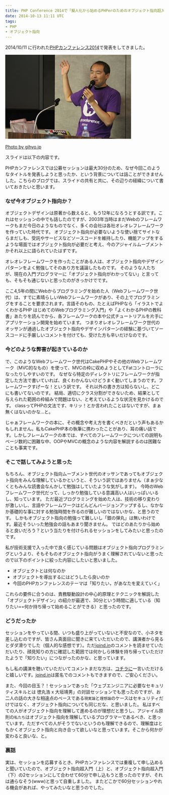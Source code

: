 ```yaml
---
title: PHP Conference 2014で「擬人化から始めるPHPerのためのオブジェクト指向超入門」を発表してきました
date: 2014-10-13 11:11 UTC
tags:
- PHP
- オブジェクト指向
---
```


2014/10/11 に行われた[PHPカンファレンス2014](http://phpcon.php.gr.jp/w/2014/)で発表をしてきました。

![](/images/blog/phpconference2014.jpg)

[Photo by gihyo.jp](http://gihyo.jp/news/report/01/phpcon2014/0001?page=2)

スライドは以下の内容です。

<script async class="speakerdeck-embed" data-id="74562820350401328a4766ded83ef86d" data-ratio="1.33333333333333" src="//speakerdeck.com/assets/embed.js"></script>

PHPカンファレンスでは公募セッションは最大30分のため、なぜ今回このようなタイトルを発表しようと思ったか、という背景については話ことができませんした。こちらのブログでは、スライドの共有と共に、その辺りの経緯について書いておきたいと思います。

### なぜ今オブジェクト指向か？

オブジェクトデザインは原著から数えると、もう12年になろうとする訳です。これはセッションの中でも話したのですが、2003年当時はまだWebのフレームワークもまだ今日のようなものでなく、多くの会社は各社オレオレフレームワークを作っていた時代です。
オブジェクト指向が必要ないような使い捨てサイトならまだしも、受託やサービスなどソースコードを維持したり、機能アップをするような場面ではオブジェクト指向が必要だと考え、今のアジャイルムーブメントかそれ以上に語られていたはずです。

オレオレフレームワークを作ったことがある人は、オブジェクト指向やデザインパターンをよく勉強してそのあり方を議論したものです。
そのような人たちが、現在の入門プログラマーに「オブジェクト指向がわかってない」と言っても、そもそも通じないと思ったのがきっかけでです。

ここ4,5年の間にWebからプログラミングを始めた人（Webフレームワーク世代）は、すでに素晴らしいWebフレームワークがあり、その上でプログラミングをすることを要求されます。言語そのもの、たとえばPHPなら「イラストでよくわかるPHP はじめてのWebプログラミング入門」や「よくわかるPHPの教科書」あたりを読んでから、各フレームワークの本や公式チュートリアルを片手にアプリケーション開発を始めています。
つまりオレオレフレームワーク世代のオッサンが通過したオブジェクト指向やデザインパターンの経験に基づいてソースコードに手厳しいコメントを付けても、受けた方も辛いだけなのです。

### 今どのような弊害が起きているのか

で、このようなWebフレームワーク世代はCakePHPやその他のWebフレームワーク（MVC的なもの）を使って、MVCの枠に収めようとしてFatコントローラになったりしやすいのです。
なぜなら特定のディレクトリにフレームワークが指定した方法で書いていれば、良くわかんないけどうまく動いてしまうのです。フレームワークすげーな！という訳です。
それ以外の書き方は知らないし、どこにも書いてないのです。
結局、適切にクラス分割ができないため、結果として与えられた範囲の枠組みで問題はない、と考えているような状況を見かけるのです。
classってPHPの文法です、キリッ！とか言われたことはないですが、まぁ無くはないのかな…と。

じゃぁフレームワークの本に、その概念や考え方を書くべきだという声もあるかもしれません。私もCakePHP本の執筆に携わったことがあり、耳の痛い話です。しかしフレームワークの本では、すべてのフレームワークについての説明もページ数的に困難な中、OOPやMVCの概念のような内容を解説するのは困難なことも事実です。

### そこで話してみようと思った

もちろん、オブジェクト指向ムーブメント世代のオッサンであってもオブジェクト指向をみんな理解しているかというと、そういう訳ではありません（まぁ少なくともみんな読書会なんかして勉強はしていたような気がします）。
今時のWebフレームワーク世代だって、しっかり勉強している意識高い人はいっぱいいるし、知っています。
ただ最近プログラミングを始めた人は、技術の移り変わりが激しいし、言語やフレームワークはどんどんバージョンアップするし、なかなか基礎的な事に対する勉強時間を作るのが難しいのではないかな、と思うのです。
しかもオブジェクト指向の勉強って難しいし「銀の弾丸」は無いわけです。最近そういった勉強会の話もあまり聞きません。
ではどのあたりから始めると良いだろう？という当たりを付けられるセッションをしてみたいと思ったのです。

私が技術支援で入った中で良く感じている問題はオブジェクト指向プログラミングというより、そもそものオブジェクト指向がうまく理解されていないと思ったので以下のポイントに絞った内容にしたいと思いました。

- オブジェクトとは何なのか
- オブジェクトを導出するにはどうしたら良いのか
- 今回のPHPカンファレンスのテーマは「知りたい，があなたを変えていく」

これらの要件に合うのは、責務駆動設計の中心的原理とテクニックを解説した「オブジェクトデザイン」の紹介が最適で、30分という時間に適している（知りたい==何か持ち帰って始めることができる）と思ったのです。

### どうだったか

セッションをやっている間、いつも盛り上がっていないと不安なので、小ネタを差し込むのですが、皆さん真面目に聞きに来ていただいたので、講演者から見るとダダ滑りでした（個人的な感想です）。ただ[joind.in](https://joind.in/talk/view/12043)のコメントを読ませていただいたり、顔見知りの方に確認した範囲では何かしら体験を持ち帰っていただけたようで「知りたい」につながったのかな、と思っています。

もし私の講演を聴いていただいてコメントまだな方は、[コチラに](https://joind.in/talk/view/12043)一言いただけると嬉しいです。[joind.in](https://joind.in/talk/view/12043)は匿名でのコメントもできますので、ご安心ください。

また、今回の目玉？！セッションであった「ウェブエンジニアに必要なセキュリティスキルとは 徳丸浩 x 大垣靖男」の対談セッションでも思ったのですが、お二人の話の大きな相違点のベースである`現実論`と`理想論`のケースはセキュリティだけではなく、オブジェクト指向についても同じだな、と思いました。
私はすべての人がオブジェクト指向を理解して進めるのが理想だと思うし、アジャイル原則の`私たち`はオブジェクト指向を理解しているプログラマーであるべき、と思っています。ただすべての人がそうでないというのも理解できるので、理解度はともかくオブジェクト指向と向き合って欲しいなと思っています。そこから何かが変わると良いな、と。

### 裏話

実は、セッションを応募するとき、PHPカンファレンスでは重複して申し込めると聞いていたので、オブジェクト指向超入門（上）と、オブジェクト指向超入門（下）の2セッションにして合わせて60分で申し込もうと思ったのですが、それは通らなそう(www)と思って自重しました。
またどこかで60分セッションやれる機会があれば、やってみたいなと思うのでした。


